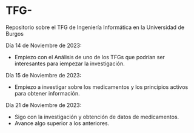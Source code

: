 # TFG-
Repositorio sobre el TFG de Ingeniería Informática en la Universidad de Burgos

Día 14 de Noviembre de 2023:
  - Empiezo con el Análisis de uno de los TFGs que podrían ser interesantes para iempezar la investigación.

Día 15 de Noviembre de 2023:
  - Empiezo a investigar sobre los medicamentos y los principios activos para obtener información.

Día 21 de Noviembre de 2023:
  - Sigo con la investigación y obtención de datos de medicamentos.
  - Avance algo superior a los anteriores.
